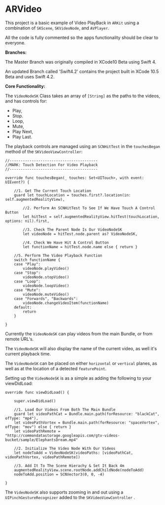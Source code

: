 
# ARVideo

This project is a basic example of Video PlayBack in `ARKit` using a combination of `SKScene`, `SKVideoNode`, and `AVPlayer`.

All the code is fully commented so the apps functionality should be clear to everyone.

**Branches:**

The Master Branch was originally compiled in XCode10 Beta using Swift 4.

An updated Branch called 'Swift4.2' contains the project built in XCode 10.5 Beta and uses Swift 4.2.

**Core Functionality:**

The `VideoNodeSK` Class takes an array of `[String]` as the paths to the videos, and has controls for:

 - Play,
 - Stop.
 - Loop,
 - Mute,
 - Play Next,
 - Play Last.

The playback controls are managed using an `SCNHitTest` in the `touchesBegan` method of the `SKVideoViewController`:

    //----------------------------------------
    //MARK: Touch Detection For Video Playback
    //----------------------------------------
    
    override func touchesBegan(_ touches: Set<UITouch>, with event: UIEvent?) {
        
        //1. Get The Current Touch Location
        guard let touchLocation = touches.first?.location(in: self.augmentedRealityView),
            
            //2. Perform An SCNHitTest To See If We Have Touch A Control Button
            let hitTest = self.augmentedRealityView.hitTest(touchLocation, options: nil).first,
            
            //3. Check The Parent Node Is Our VideoNodeSK
            let videoNode = hitTest.node.parent as? VideoNodeSK,
            
            //4. Check We Have Hit A Control Button
            let functionName = hitTest.node.name else { return }
        
        //5. Perform The Video Playback Function
        switch functionName {
        case "Play":
            videoNode.playVideo()
        case "Stop":
            videoNode.stopVideo()
        case "Loop":
            videoNode.loopVideo()
        case "Mute":
            videoNode.muteVideo()
        case "Forwards", "Backwards":
            videoNode.changeVideoItem(functionName)
        default:
            return
        }
        
    }

Currently the `VideoNodeSK` can play videos from the main Bundle, or from remote URL's.

The `VideoNodeSK` will also display the name of the current video, as well it's current playback time.

The `VideoNodeSK` can be placed on either `horizontal` or `vertical` planes, as well as at the location of a detected `featurePoint`.

Setting up the `VideoNodeSK` is as a simple as adding the following to your viewDidLoad:

    override func viewDidLoad() {
        
        super.viewDidLoad()
        
        //1. Load Our Videos From Both The Main Bundle
        guard let videoPathCat = Bundle.main.path(forResource: "blackCat", ofType: "mp4"),
        let videoPathVortex = Bundle.main.path(forResource: "spaceVortex", ofType: "mov") else { return }
        let videoPathRemote = "http://commondatastorage.googleapis.com/gtv-videos-bucket/sample/ElephantsDream.mp4"

        //2. Initialize The Video Node With Our Videos
        let nodeToAdd = VideoNodeSK(videoPaths: [videoPathCat, videoPathVortex, videoPathRemote])

        //3. Add It To The Scene Hierachy & Set It Back 4m
        augmentedRealityView.scene.rootNode.addChildNode(nodeToAdd)
        nodeToAdd.position = SCNVector3(0, 0, -4)
        
    }

The `VideoNodeSK` also supports zooming in and out using a `UIPinchGestureRecognizer` added to the `SKVideoViewController` .
